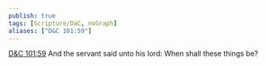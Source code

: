 ```yaml
---
publish: true
tags: [Scripture/DaC, noGraph]
aliases: ["D&C 101:59"]
---
```

[D&C 101:59](https://churchofjesuschrist.org/study/scriptures/dc-testament/dc/101?lang=eng&id=p59#p59) And the servant said unto his lord: When shall these things be?
